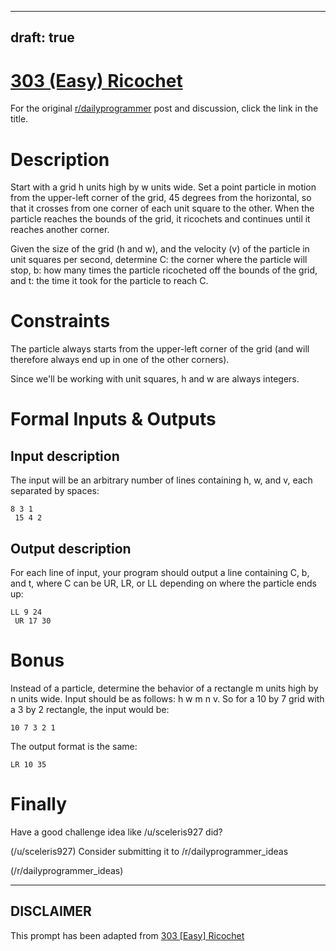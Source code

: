 ---
draft: true
----

# [303 (Easy) Ricochet](https://www.reddit.com/r/dailyprogrammer/comments/5vb1wf/20170221_challenge_303_easy_ricochet/)

For the original [r/dailyprogrammer](https://www.reddit.com/r/dailyprogrammer/) post and discussion, click the link in the title.

# Description
Start with a grid h units high by w units wide. Set a point particle in motion from the upper-left corner of the grid, 45 degrees from the horizontal, so that it crosses from one corner of each unit square to the other. When the particle reaches the bounds of the grid, it ricochets and continues until it reaches another corner. 

Given the size of the grid (h and w), and the velocity (v) of the particle in unit squares per second, determine C: the corner where the particle will stop, b: how many times the particle ricocheted off the bounds of the grid, and t: the time it took for the particle to reach C.

# Constraints
The particle always starts from the upper-left corner of the grid (and will therefore always end up in one of the other corners).

Since we'll be working with unit squares, h and w are always integers.

# Formal Inputs & Outputs
## Input description
The input will be an arbitrary number of lines containing h, w, and v, each separated by spaces:


```
8 3 1
 15 4 2
```
## Output description
For each line of input, your program should output a line containing C, b, and t, where C can be UR, LR, or LL depending on where the particle ends up:


```
LL 9 24
 UR 17 30
```
# Bonus
Instead of a particle, determine the behavior of a rectangle m units high by n units wide. Input should be as follows: h w m n v. So for a 10 by 7 grid with a 3 by 2 rectangle, the input would be:


```
10 7 3 2 1
```
The output format is the same:


```
LR 10 35
```
# Finally
Have a good challenge idea like /u/sceleris927 did?

(/u/sceleris927)
Consider submitting it to /r/dailyprogrammer_ideas

(/r/dailyprogrammer_ideas)

----
## **DISCLAIMER**
This prompt has been adapted from [303 [Easy] Ricochet](https://www.reddit.com/r/dailyprogrammer/comments/5vb1wf/20170221_challenge_303_easy_ricochet/
)
